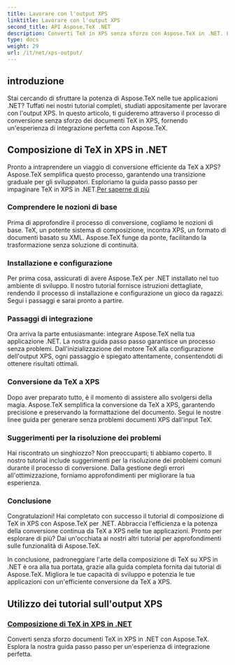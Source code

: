 ```yaml
---
title: Lavorare con l'output XPS
linktitle: Lavorare con l'output XPS
second_title: API Aspose.TeX .NET
description: Converti TeX in XPS senza sforzo con Aspose.TeX in .NET. La nostra guida garantisce un'integrazione perfetta. Esplora il tutorial sulla composizione di TeX in XPS per approfondimenti da parte di esperti.
type: docs
weight: 29
url: /it/net/xps-output/
---
```

## introduzione

Stai cercando di sfruttare la potenza di Aspose.TeX nelle tue applicazioni .NET? Tuffati nei nostri tutorial completi, studiati appositamente per lavorare con l'output XPS. In questo articolo, ti guideremo attraverso il processo di conversione senza sforzo dei documenti TeX in XPS, fornendo un'esperienza di integrazione perfetta con Aspose.TeX.

## Composizione di TeX in XPS in .NET
 Pronto a intraprendere un viaggio di conversione efficiente da TeX a XPS? Aspose.TeX semplifica questo processo, garantendo una transizione graduale per gli sviluppatori. Esploriamo la guida passo passo per impaginare TeX in XPS in .NET.[Per saperne di più](./typeset-tex-to-xps/)

### Comprendere le nozioni di base
Prima di approfondire il processo di conversione, cogliamo le nozioni di base. TeX, un potente sistema di composizione, incontra XPS, un formato di documenti basato su XML. Aspose.TeX funge da ponte, facilitando la trasformazione senza soluzione di continuità.

### Installazione e configurazione
Per prima cosa, assicurati di avere Aspose.TeX per .NET installato nel tuo ambiente di sviluppo. Il nostro tutorial fornisce istruzioni dettagliate, rendendo il processo di installazione e configurazione un gioco da ragazzi. Segui i passaggi e sarai pronto a partire.

### Passaggi di integrazione
Ora arriva la parte entusiasmante: integrare Aspose.TeX nella tua applicazione .NET. La nostra guida passo passo garantisce un processo senza problemi. Dall'inizializzazione del motore TeX alla configurazione dell'output XPS, ogni passaggio è spiegato attentamente, consentendoti di ottenere risultati ottimali.

### Conversione da TeX a XPS
Dopo aver preparato tutto, è il momento di assistere allo svolgersi della magia. Aspose.TeX semplifica la conversione da TeX a XPS, garantendo precisione e preservando la formattazione del documento. Segui le nostre linee guida per generare senza problemi documenti XPS dall'input TeX.

### Suggerimenti per la risoluzione dei problemi
Hai riscontrato un singhiozzo? Non preoccuparti; ti abbiamo coperto. Il nostro tutorial include suggerimenti per la risoluzione dei problemi comuni durante il processo di conversione. Dalla gestione degli errori all'ottimizzazione, forniamo approfondimenti per migliorare la tua esperienza.

### Conclusione
Congratulazioni! Hai completato con successo il tutorial di composizione di TeX in XPS con Aspose.TeX per .NET. Abbraccia l'efficienza e la potenza della conversione continua da TeX a XPS nelle tue applicazioni. Pronto per esplorare di più? Dai un'occhiata ai nostri altri tutorial per approfondimenti sulle funzionalità di Aspose.TeX.

In conclusione, padroneggiare l'arte della composizione di TeX su XPS in .NET è ora alla tua portata, grazie alla guida completa fornita dai tutorial di Aspose.TeX. Migliora le tue capacità di sviluppo e potenzia le tue applicazioni con un'efficiente conversione da TeX a XPS.
## Utilizzo dei tutorial sull'output XPS
### [Composizione di TeX in XPS in .NET](./typeset-tex-to-xps/)
Converti senza sforzo documenti TeX in XPS in .NET con Aspose.TeX. Esplora la nostra guida passo passo per un'esperienza di integrazione perfetta.